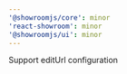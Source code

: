 ```yaml
---
'@showroomjs/core': minor
'react-showroom': minor
'@showroomjs/ui': minor
---
```


Support editUrl configuration
